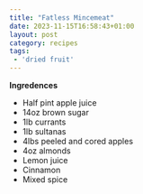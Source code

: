 ```yaml
---
title: "Fatless Mincemeat"
date: 2023-11-15T16:58:43+01:00
layout: post
category: recipes
tags:
 - 'dried fruit'
---
```


**Ingredences**

* Half pint apple juice
* 14oz brown sugar
* 1lb currants
* 1lb sultanas
* 4lbs peeled and cored apples
* 4oz almonds
* Lemon juice
* Cinnamon
* Mixed spice
